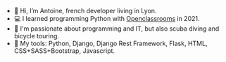 - 👋 Hi, I’m Antoine, french developer living in Lyon.
- 💻 I learned programming Python with [Openclassrooms](https://openclassrooms.com/) in 2021.
- 🚴 I'm passionate about programming and IT, but also scuba diving and bicycle touring.
- 🔧 My tools: Python, Django, Django Rest Framework, Flask, HTML, CSS+SASS+Bootstrap, Javascript.

